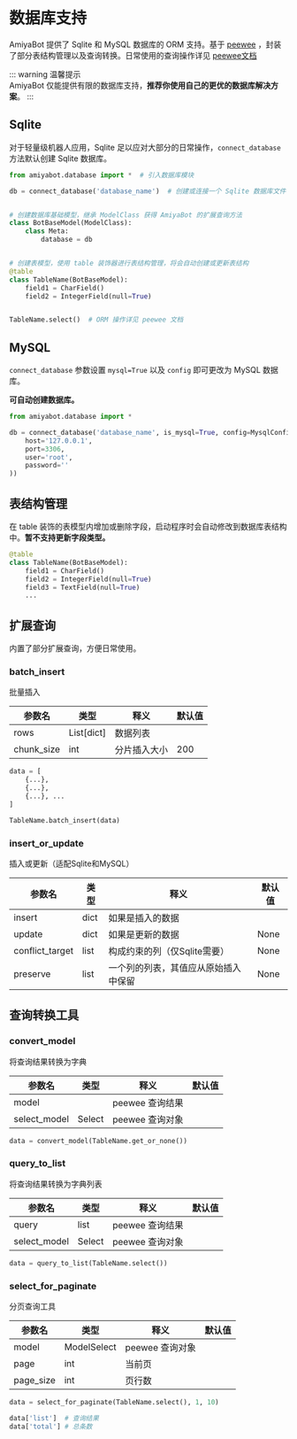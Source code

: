 # 数据库支持

AmiyaBot 提供了 Sqlite 和 MySQL 数据库的 ORM
支持。基于 [peewee](https://github.com/coleifer/peewee)
，封装了部分表结构管理以及查询转换。日常使用的查询操作详见 [peewee文档](http://docs.peewee-orm.com/)

::: warning 温馨提示<br>
AmiyaBot 仅能提供有限的数据库支持，**推荐你使用自己的更优的数据库解决方案**。
:::

## Sqlite

对于轻量级机器人应用，Sqlite 足以应对大部分的日常操作，`connect_database` 方法默认创建 Sqlite 数据库。

```python
from amiyabot.database import *  # 引入数据库模块

db = connect_database('database_name')  # 创建或连接一个 Sqlite 数据库文件


# 创建数据库基础模型，继承 ModelClass 获得 AmiyaBot 的扩展查询方法
class BotBaseModel(ModelClass):
    class Meta:
        database = db


# 创建表模型，使用 table 装饰器进行表结构管理，将会自动创建或更新表结构
@table
class TableName(BotBaseModel):
    field1 = CharField()
    field2 = IntegerField(null=True)


TableName.select()  # ORM 操作详见 peewee 文档
```

## MySQL

`connect_database` 参数设置 `mysql=True` 以及 `config` 即可更改为 MySQL 数据库。

**可自动创建数据库。**

```python
from amiyabot.database import *

db = connect_database('database_name', is_mysql=True, config=MysqlConfig(
    host='127.0.0.1',
    port=3306,
    user='root',
    password=''
))
```

## 表结构管理

在 table 装饰的表模型内增加或删除字段，启动程序时会自动修改到数据库表结构中。**暂不支持更新字段类型。**

```python
@table
class TableName(BotBaseModel):
    field1 = CharField()
    field2 = IntegerField(null=True)
    field3 = TextField(null=True)
    ...
```

## 扩展查询

内置了部分扩展查询，方便日常使用。

### batch_insert

批量插入

| 参数名        | 类型          | 释义     | 默认值 |
|------------|-------------|--------|-----|
| rows       | List\[dict] | 数据列表   |     |
| chunk_size | int         | 分片插入大小 | 200 |

```python
data = [
    {...},
    {...},
    {...}, ...
]

TableName.batch_insert(data)
```

### insert_or_update

插入或更新（适配Sqlite和MySQL）

| 参数名             | 类型   | 释义                 | 默认值  |
|-----------------|------|--------------------|------|
| insert          | dict | 如果是插入的数据           |      |
| update          | dict | 如果是更新的数据           | None |
| conflict_target | list | 构成约束的列（仅Sqlite需要）  | None |
| preserve        | list | 一个列的列表，其值应从原始插入中保留 | None |

## 查询转换工具

### convert_model

将查询结果转换为字典

| 参数名          | 类型     | 释义          | 默认值 |
|--------------|--------|-------------|-----|
| model        |        | peewee 查询结果 |     |
| select_model | Select | peewee 查询对象 |     |

```python
data = convert_model(TableName.get_or_none())
```

### query_to_list

将查询结果转换为字典列表

| 参数名          | 类型     | 释义          | 默认值 |
|--------------|--------|-------------|-----|
| query        | list   | peewee 查询结果 |     |
| select_model | Select | peewee 查询对象 |     |

```python
data = query_to_list(TableName.select())
```

### select_for_paginate

分页查询工具

| 参数名       | 类型          | 释义          | 默认值 |
|-----------|-------------|-------------|-----|
| model     | ModelSelect | peewee 查询对象 |     |
| page      | int         | 当前页         |     |
| page_size | int         | 页行数         |     |

```python
data = select_for_paginate(TableName.select(), 1, 10)

data['list']  # 查询结果
data['total'] # 总条数
```
